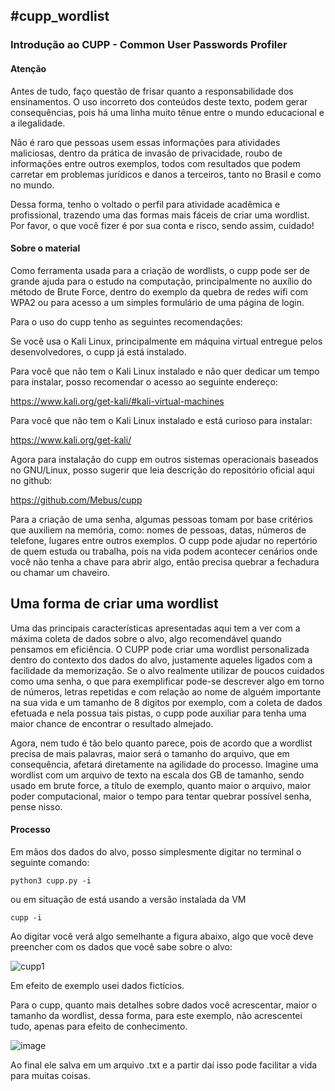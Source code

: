 <h2> #cupp_wordlist</h2>

<h3>Introdução ao CUPP - Common User Passwords Profiler</h3>

<h4>Atenção</h4>

Antes de tudo, faço questão de frisar quanto a responsabilidade dos ensinamentos. O uso incorreto dos conteúdos deste texto, podem gerar consequências, pois há uma linha muito tênue entre o mundo educacional e a ilegalidade. 

Não é raro que pessoas usem essas informações para atividades maliciosas, dentro da prática de invasão de privacidade, roubo de informações entre outros exemplos, todos com resultados que podem carretar em problemas jurídicos e danos a terceiros, tanto no Brasil e como no mundo. 

Dessa forma, tenho o voltado o perfil para atividade acadêmica e profissional, trazendo uma das formas mais fáceis de criar uma wordlist. 
Por favor, o que você fizer é por sua conta e risco, sendo assim, cuidado!

<h4>Sobre o material</h4>

Como ferramenta usada para a criação de wordlists, o cupp pode ser de grande ajuda para o estudo na computação, principalmente no auxílio do método de Brute Force, dentro do exemplo da quebra de redes wifi com WPA2 ou para acesso a um simples formulário de uma página de login.

Para o uso do cupp tenho as seguintes recomendações:

Se você usa o Kali Linux, principalmente em máquina virtual entregue pelos desenvolvedores, o cupp já está instalado.

Para você que não tem o Kali Linux instalado e não quer dedicar um tempo para instalar, posso recomendar o acesso ao seguinte endereço:

https://www.kali.org/get-kali/#kali-virtual-machines

Para você que não tem o Kali Linux instalado e está curioso para instalar:

https://www.kali.org/get-kali/

Agora para instalação do cupp em outros sistemas operacionais baseados no GNU/Linux, posso sugerir que leia descrição do repositório oficial aqui no github:

https://github.com/Mebus/cupp


Para a criação de uma senha, algumas pessoas tomam por base critérios que auxiliem na memória, como: nomes de pessoas, datas, números de telefone, lugares entre outros exemplos. O cupp pode ajudar no repertório de quem estuda ou trabalha, pois na vida podem acontecer cenários onde você não tenha a chave para abrir algo, então precisa quebrar a fechadura ou chamar um chaveiro.

<h2>Uma forma de criar uma wordlist</h2>

Uma das principais características apresentadas aqui tem a ver com a máxima coleta de dados sobre o alvo,  algo recomendável quando pensamos em eficiência. O CUPP pode criar uma wordlist personalizada dentro do contexto dos dados do alvo, justamente aqueles ligados com a facilidade da memorização. Se o alvo realmente utilizar de poucos cuidados como uma senha, o que para exemplificar pode-se descrever algo em torno de números, letras repetidas e com relação ao nome de alguém importante na sua vida e um tamanho de 8 digitos por exemplo, com a coleta de dados efetuada e nela possua tais pistas, o cupp pode auxiliar para tenha uma maior chance de encontrar o resultado almejado. 

Agora, nem tudo é tão belo quanto parece, pois de acordo que a wordlist precisa de mais palavras, maior será o tamanho do arquivo, que em consequência, afetará diretamente na agilidade do processo. Imagine uma wordlist com um arquivo de texto na escala dos GB de tamanho, sendo usado em brute force, a título de exemplo, quanto maior o arquivo, maior poder computacional, maior o tempo para tentar quebrar possível senha, pense nisso.

<h4>Processo</h4>

Em mãos dos dados do alvo, posso simplesmente digitar no terminal o seguinte comando:

```
python3 cupp.py -i
```

ou em situação de está usando a versão instalada da VM

```
cupp -i
```


Ao digitar você verá algo semelhante a figura abaixo, algo que você deve preencher com os dados que você sabe sobre o alvo:

![cupp1](https://user-images.githubusercontent.com/39026922/175141784-f18f81e2-b112-44f3-8718-0f780d0db01c.png)

Em efeito de exemplo usei dados fictícios. 

Para o cupp, quanto mais detalhes sobre dados você acrescentar, maior o tamanho da wordlist, dessa forma, para este exemplo, não acrescentei tudo, apenas para efeito de conhecimento.

![image](https://user-images.githubusercontent.com/39026922/175144006-2047e036-c9a7-46c8-b4b5-c04c5c181ebf.png)


Ao final ele salva em um arquivo .txt e a partir daí isso pode facilitar a vida para muitas coisas.



